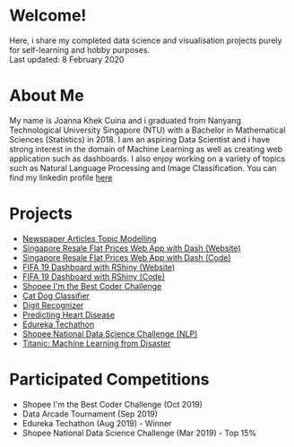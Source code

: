 # Welcome!
Here, i share my completed data science and visualisation projects purely for self-learning and hobby purposes.   
Last updated: 8 February 2020

# About Me
My name is Joanna Khek Cuina and i graduated from Nanyang Technological University Singapore (NTU) with a Bachelor in Mathematical Sciences (Statistics) in 2018. I am an aspiring Data Scientist and i have strong interest in the domain of Machine Learning as well as creating web application such as dashboards. I also enjoy working on a variety of topics such as Natural Language Processing and Image Classification. You can find my linkedin profile [here](https://linkedin.com/in/joannakhek/)

# Projects
- [Newspaper Articles Topic Modelling](https://github.com/Joanna-Khek/joanna-khek.github.io/blob/master/Topic%20Modelling%20with%20Gensim%20and%20Scikit-Learn.ipynb)
- [Singapore Resale Flat Prices Web App with Dash (Website)](https://sg-resale-flat-app.herokuapp.com/)
- [Singapore Resale Flat Prices Web App with Dash (Code)](https://github.com/Joanna-Khek/joannakhek.github.io/blob/master/SG_resale_flats_dashboard.py)
- [FIFA 19 Dashboard with RShiny (Website)](https://joanna-khek.shinyapps.io/fifa_19_dashboard/)
- [FIFA 19 Dashboard with RShiny (Code)](https://github.com/Joanna-Khek/joanna-khek.github.io/blob/master/app.R)
- [Shopee I'm the Best Coder Challenge](https://github.com/Joanna-Khek/joanna-khek.github.io/blob/master/best_coder.py)
- [Cat Dog Classifier](https://github.com/Joanna-Khek/joanna-khek.github.io/blob/master/cat_dog_classifier.py)
- [Digit Recognizer](https://github.com/Joanna-Khek/joanna-khek.github.io/blob/master/digit_recognizer.py)
- [Predicting Heart Disease](https://github.com/Joanna-Khek/joanna-khek.github.io/blob/master/Predicting%20Heart%20Disease.ipynb)
- [Edureka Techathon](https://github.com/Joanna-Khek/joanna-khek.github.io/blob/master/Edureka_Techathon.ipynb)
- [Shopee National Data Science Challenge (NLP)](https://github.com/Joanna-Khek/joanna-khek.github.io/blob/master/NDSC2019.py)
- [Titanic: Machine Learning from Disaster](https://github.com/Joanna-Khek/joanna-khek.github.io/blob/master/Titanic%20Machine%20Learning%20from%20Disaster.ipynb)

# Participated Competitions
- Shopee I'm the Best Coder Challenge (Oct 2019)
- Data Arcade Tournament (Sep 2019)
- Edureka Techathon (Aug 2019) - Winner
- Shopee National Data Science Challenge (Mar 2019) - Top 15%
